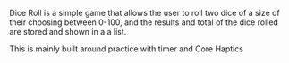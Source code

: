 Dice Roll is a simple game that allows the user to roll two dice of a size of their choosing between 0-100, and the results and total of the dice rolled are stored and shown in a a list.

This is mainly built around practice with timer and Core Haptics
